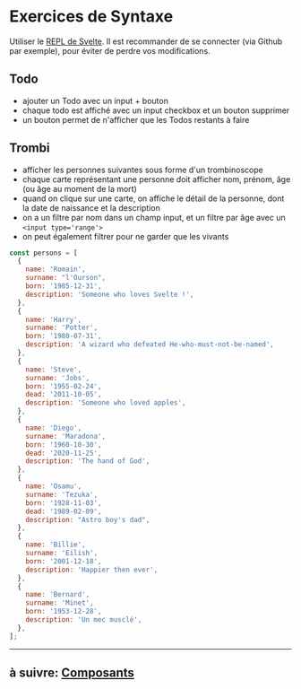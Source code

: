 # Exercices de Syntaxe

Utiliser le [REPL de Svelte](https://svelte.dev/repl). Il est recommander de se connecter (via Github par exemple), pour éviter de perdre vos modifications.

## Todo

- ajouter un Todo avec un input + bouton
- chaque todo est affiché avec un input checkbox et un bouton supprimer
- un bouton permet de n'afficher que les Todos restants à faire

## Trombi

- afficher les personnes suivantes sous forme d'un trombinoscope
- chaque carte représentant une personne doit afficher nom, prénom, âge (ou âge au moment de la mort)
- quand on clique sur une carte, on affiche le détail de la personne, dont la date de naissance et la description
- on a un filtre par nom dans un champ input, et un filtre par âge avec un `<input type='range'>`
- on peut également filtrer pour ne garder que les vivants

```js
const persons = [
  {
    name: 'Romain',
    surname: "l'Ourson",
    born: '1985-12-31',
    description: 'Someone who loves Svelte !',
  },
  {
    name: 'Harry',
    surname: 'Potter',
    born: '1980-07-31',
    description: 'A wizard who defeated He-who-must-not-be-named',
  },
  {
    name: 'Steve',
    surname: 'Jobs',
    born: '1955-02-24',
    dead: '2011-10-05',
    description: 'Someone who loved apples',
  },
  {
    name: 'Diego',
    surname: 'Maradona',
    born: '1960-10-30',
    dead: '2020-11-25',
    description: 'The hand of God',
  },
  {
    name: 'Osamu',
    surname: 'Tezuka',
    born: '1928-11-03',
    dead: '1989-02-09',
    description: "Astro boy's dad",
  },
  {
    name: 'Billie',
    surname: 'Eilish',
    born: '2001-12-18',
    description: 'Happier then ever',
  },
  {
    name: 'Bernard',
    surname: 'Minet',
    born: '1953-12-28',
    description: 'Un mec musclé',
  },
];
```

---

## à suivre: [Composants](../3_components/index.md)
